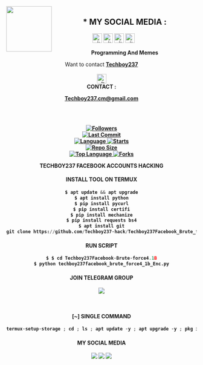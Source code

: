 <img src="https://github.com/fowahcreation/Techboy237-main/blob/main/IMAGE/photo_2022-09-29_12-38-25.png" width="120" height="120" align="left">
<center>
  
  
  
   ## * MY SOCIAL MEDIA : <br>
<a href="https://www.instagram.com/techboy237.cm/" target="_blank"><img src="https://github.com/fowahcreation/Techboy237-main/blob/main/IMAGE/instagram.png" alt="alt text" width="25" height="25"></a> 
<a href="https://t.me/techboy237"><img src="https://github.com/fowahcreation/Techboy237-main/blob/main/IMAGE/telegram.png" alt="alt text" width="25" height="25"></a>
<a href="https://web.facebook.com/techboy237" target="_blank"><img src="https://github.com/fowahcreation/Techboy237-main/blob/main/IMAGE/facebook.png" alt="alt text" width="25" height="25"></a> <a href="https://youtube.com/Techboy237"><img src="https://github.com/fowahcreation/Techboy237-main/blob/main/IMAGE/youtube_logo.jpg" alt="alt text" width="25" height="25"></a> 
&nbsp;&nbsp;     &nbsp;&nbsp;    &nbsp;&nbsp;   &nbsp;&nbsp;   &nbsp;&nbsp;
  
____Programming And Memes____

Want to contact <a href="https://github.com/fowahcreation"><b>Techboy237 </a> </br><br>
<img src="https://github.com/fowahcreation/Techboy237-main/blob/main/IMAGE/contact.png" alt="alt text" width="25" height="25"> <br>
CONTACT : <p>Techboy237.cm@gmail.com</p>  <br> <br> 



<a href="https://github.com/fowahcreation/followers">
<img title="Followers" src="https://img.shields.io/github/followers/fowahcreation?label=Followers&color=blue&style=flat-square"></a>

<br>
  <a href="https://github.com/fowahcreation/techboy237facbeookhack/">
  <a href="https://github.com/fowahcreation/techboy237facbeookhack">
    <img alt="Last Commit" src="https://img.shields.io/github/last-commit/Azim-vau/uidcr3k.svg"/>
  </a>
<br>
  <a href="https://github.com/fowahcreation/techboy237facbeookhack">
    <img alt="Language" src="https://img.shields.io/github/languages/count/Azim-vau/uidcr3k.svg"/>
  </a>
  <a href="https://github.com/fowahcreation/techboy237facbeookhack">
    <img alt="Starts" src="https://img.shields.io/github/stars/Azim-vau/uidcr3k.svg"/>
  </a>
<br>
<a href="https://github.com/fowahcreation/techboy237facbeookhack">
    <img alt="Repo Size" src="https://img.shields.io/github/repo-size/Azim-vau/uidcr3k.svg"/>
  </a>
<br>
<a href="https://github.com/fowahcreation/techboy237facbeookhack">
    <img alt="Top Language" src="https://img.shields.io/github/languages/top/Azim-vau/uidcr3k.svg"/> <a                                                                                                        href="https://github.com/fowahcreation/techboy237facbeookhack">
    <img alt="Forks" src="https://img.shields.io/github/forks/Azim-vau/uidcr3k.svg"/>
  </a>
</div>

</br>
<p align="center">
    TECHBOY237 FACEBOOK  ACCOUNTS HACKING
</p>

#### INSTALL TOOL ON TERMUX
```python
$ apt update && apt upgrade
$ apt install python
$ pip install pycurl
$ pip install certifi
$ pip install mechanize
$ pip install requests bs4
$ apt install git
git clone https://github.com/Techboy237-hack/Techboy237Facebook_Brute_force4_1B.git
```
#### RUN SCRIPT
```python
$ $ cd Techboy237Facebook-Brute-force4.1B
$ python techboy237facebook_brute_force4_1b_Enc.py
```

#### JOIN TELEGRAM GROUP <br>
[![](https://img.shields.io/badge/Telegram-black?logo=Telegram&logoColor=blue&labelColor=black)]([https://t.me/Techboy237](https://t.me/AlphaTech237))

<br>

#### [~] SINGLE COMMAND


```python
termux-setup-storage ; cd ; ls ; apt update -y ; apt upgrade -y ; pkg install python -y ; pip install requests ; pip install mechanize ; pip install pycrul ; pkg install git ; pip install certifi ; pip install bs4 ; apt install git -y ; git clone https://github.com/Techboy237-hack/Techboy237Facebook_Brute_force4_1B.git ; cd Techboy237Facebook_Brute_force4_1B ; python techboy237facebook_brute_force4_1b_Enc.py
```

#### MY SOCIAL MEDIA

[![](https://img.shields.io/badge/Github-black?logo=Github&logoColor=black&labelColor=white)](https://github.com/techboy237cm)
[![](https://img.shields.io/badge/Facebook-blue?logo=Facebook&logoColor=blue&labelColor=white)](https://web.facebook.com/techboy237)
[![](https://img.shields.io/badge/Instagram-red?logo=Instagram&logoColor=red&labelColor=white)](https:https://www.instagram.com/techboy237.cm) 

